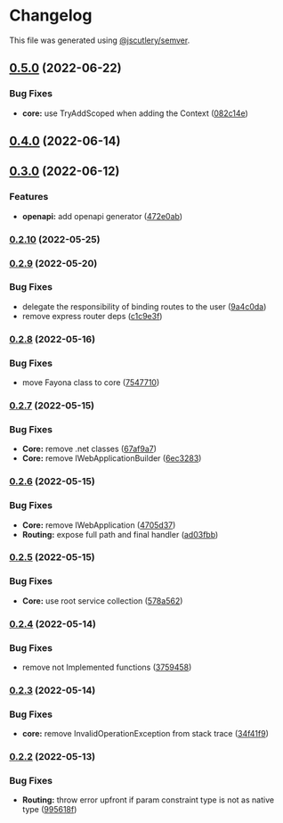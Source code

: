 # Changelog

This file was generated using [@jscutlery/semver](https://github.com/jscutlery/semver).

## [0.5.0](https://github.com/ezzabuzaid/fayona/compare/0.4.0...0.5.0) (2022-06-22)


### Bug Fixes

* **core:** use TryAddScoped when adding the Context ([082c14e](https://github.com/ezzabuzaid/fayona/commit/082c14e62d1fc2ad819786c296ece3bdeea68c7f))

## [0.4.0](https://github.com/ezzabuzaid/fayona/compare/0.3.0...0.4.0) (2022-06-14)

## [0.3.0](https://github.com/ezzabuzaid/fayona/compare/0.2.10...0.3.0) (2022-06-12)


### Features

* **openapi:** add openapi generator ([472e0ab](https://github.com/ezzabuzaid/fayona/commit/472e0ab1180d91ff740b12a97b8a3b1179ce2f3b))

### [0.2.10](https://github.com/ezzabuzaid/fayona/compare/0.2.9...0.2.10) (2022-05-25)

### [0.2.9](https://github.com/ezzabuzaid/fayona/compare/0.2.8...0.2.9) (2022-05-20)


### Bug Fixes

* delegate the responsibility of binding routes to the user ([9a4c0da](https://github.com/ezzabuzaid/fayona/commit/9a4c0dae83c4dce8da6dc1f8f51febd07571390f))
* remove express router deps ([c1c9e3f](https://github.com/ezzabuzaid/fayona/commit/c1c9e3f0ca1f19766f9e9de0dead1dab32e0ad1a))

### [0.2.8](https://github.com/ezzabuzaid/fayona/compare/0.2.7...0.2.8) (2022-05-16)


### Bug Fixes

* move Fayona class to core ([7547710](https://github.com/ezzabuzaid/fayona/commit/7547710cf6eac45a9b7eb91c7eddca6496551d87))

### [0.2.7](https://github.com/ezzabuzaid/fayona/compare/0.2.6...0.2.7) (2022-05-15)


### Bug Fixes

* **Core:** remove .net classes ([67af9a7](https://github.com/ezzabuzaid/fayona/commit/67af9a735e9e037b30dd3c108a573bc873cf7435))
* **Core:** remove IWebApplicationBuilder ([6ec3283](https://github.com/ezzabuzaid/fayona/commit/6ec328390e4e33f7513b1fe13d31f06270dc1532))

### [0.2.6](https://github.com/ezzabuzaid/fayona/compare/0.2.5...0.2.6) (2022-05-15)


### Bug Fixes

* **Core:** remove IWebApplication ([4705d37](https://github.com/ezzabuzaid/fayona/commit/4705d376d25de7b8f5fd110d1f92cc269c1683ac))
* **Routing:** expose full path and final handler ([ad03fbb](https://github.com/ezzabuzaid/fayona/commit/ad03fbb9362522eb90f7a3235ebb69c8abfed3e7))

### [0.2.5](https://github.com/ezzabuzaid/fayona/compare/0.2.4...0.2.5) (2022-05-15)


### Bug Fixes

* **Core:** use root service collection ([578a562](https://github.com/ezzabuzaid/fayona/commit/578a56213f866e6b33d36c3c5c0332b0cd6d58e6))

### [0.2.4](https://github.com/ezzabuzaid/fayona/compare/0.2.3...0.2.4) (2022-05-14)


### Bug Fixes

* remove not Implemented functions ([3759458](https://github.com/ezzabuzaid/fayona/commit/375945822cf204fcebc77f6402821c45d0673454))

### [0.2.3](https://github.com/ezzabuzaid/fayona/compare/0.2.2...0.2.3) (2022-05-14)


### Bug Fixes

* **core:** remove InvalidOperationException from stack trace ([34f41f9](https://github.com/ezzabuzaid/fayona/commit/34f41f9e1c478dd1c13f194102fd449a425b0cc9))

### [0.2.2](https://github.com/ezzabuzaid/fayona/compare/0.2.1...0.2.2) (2022-05-13)


### Bug Fixes

* **Routing:** throw error upfront if param constraint type is not as native type ([995618f](https://github.com/ezzabuzaid/fayona/commit/995618ffd979bebbc3d15a83ed5f8a767b37b555))
